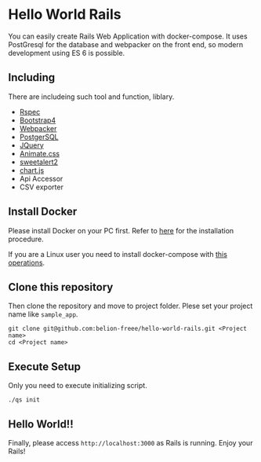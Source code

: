 # Hello World Rails
You can easily create Rails Web Application with docker-compose.
It uses PostGresql for the database and webpacker on the front end, so modern development using ES 6 is possible.

## Including
There are includeing such tool and function, liblary.

- [Rspec](http://rspec.info/)
- [Bootstrap4](https://getbootstrap.com/)
- [Webpacker](https://github.com/rails/webpacker)
- [PostgerSQL](https://www.postgresql.org/)
- [JQuery](https://jquery.com/)
- [Animate.css](https://daneden.github.io/animate.css/)
- [sweetalert2](https://sweetalert2.github.io/)
- [chart.js](https://www.chartjs.org/)
- Api Accessor
- CSV exporter

## Install Docker
Please install Docker on your PC first.
Refer to [here](https://docs.docker.com/install/) for the installation procedure.

If you are a Linux user you need to install docker-compose with [this operations](https://docs.docker.com/compose/install/#install-compose).

## Clone this repository
Then clone the repository and move to project folder.
Plese set your project name like `sample_app`.

```
git clone git@github.com:belion-freee/hello-world-rails.git <Project name>
cd <Project name>
```

## Execute Setup
Only you need to execute initializing script.

```
./qs init
```

## Hello World!!
Finally, please access `http://localhost:3000` as Rails is running.
Enjoy your Rails!
